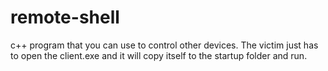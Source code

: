 # remote-shell
c++ program that you can use to control other devices. The victim just has to open the client.exe and it will copy itself to the startup folder and run.
